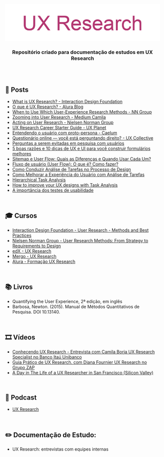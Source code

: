 <div align="center">
 
 ![UX Research Header Readme](images/ux-research.png)

  ### **Repositório criado para documentação de estudos em UX Research**
</div>
<br><br>

## 📰 Posts

+ [What is UX Research? - Interaction Design Foundation](https://www.interaction-design.org/literature/topics/ux-research)
+ [O que é UX Research? - Alura Blog](https://www.alura.com.br/artigos/o-que-e-ux-research)
+ [When to Use Which User-Experience Research Methods - NN Group](https://www.nngroup.com/articles/which-ux-research-methods/)
+ [Zooming into User Research - Medium Camila](https://medium.com/@camila.brj)
+ [Acting on User Research - Nielsen Norman Group](https://www.nngroup.com/articles/acting-on-user-research/)
+ [UX Research Career Starter Guide - UX Planet](https://uxplanet.org/ux-research-career-starter-guide-80dafda0a601)
+ [Entendendo o usuário com proto-persona - Caelum](https://blog.caelum.com.br/entendendo-usuario-proto-persona/)
+ [Questionário online — você está perguntando direito? - UX Collective](https://brasil.uxdesign.cc/question%C3%A1rio-online-voc%C3%AA-est%C3%A1-perguntando-direito-77e4be8a89f5)
+ [Perguntas a serem evitadas em pesquisa com usuários](https://uxdesign.blog.br/perguntas-a-evitar-em-pesquisas-com-usuarios-8ae93a205264)
+ [5 boas razões e 10 dicas de UX e UI para você construir formulários melhores](https://coletivoux.com/5-razoes-e-10-dicas-para-melhorar-seus-formularios-web-e-mobile-f6ba68ff0d4)
+ [Sitemap e User Flow: Quais as Diferenças e Quando Usar Cada Um?](http://designr.com.br/sitemap-e-user-flow-quais-as-diferencas-e-quando-usar-cada-um/)
+ [Fluxo de usuário (User Flow): O que é? Como fazer?](https://medium.com/7bits/fluxo-de-usu%C3%A1rio-user-flow-o-que-%C3%A9-como-fazer-79d965872534)
+ [Como Conduzir Análise de Tarefas no Processo de Design](http://designr.com.br/como-conduzir-analise-de-tarefas-no-processo-de-design/)
+ [Como Melhorar a Experiência do Usuário com Análise de Tarefas](http://designr.com.br/como-melhorar-experiencia-do-usuario-com-analise-de-tarefas/)
+ [Hierarchical Task Analysis](https://www.uxmatters.com/mt/archives/2010/02/hierarchical-task-analysis.php)
+ [How to improve your UX designs with Task Analysis](https://www.interaction-design.org/literature/article/task-analysis-a-ux-designer-s-best-friend)
+ [A importância dos testes de usabilidade](https://coletivoux.com/a-import%C3%A2ncia-dos-testes-de-usabilidade-2a2fcc1e5906)

<br>

## 🎓 Cursos

+ [Interaction Design Foundation - User Research - Methods and Best Practices](https://www.interaction-design.org/courses/user-research-methods-and-best-practices)
+ [Nielsen Norman Group - User Research Methods: From Strategy to Requirements to Design](https://www.nngroup.com/courses/research-beyond-user-testing/)
+ [edX - UX Research](https://www.edx.org/course/ux-research)
+ [Mergo - UX Research](https://www.mergo.com.br/ux-research/)
+ [Alura - Formação UX Research](https://www.alura.com.br/formacao-ux-research)

<br>

## 📚 Livros

+ Quantifying the User Experience, 2ª edição, em inglês
+ Barbosa, Newton. (2015). Manual de Métodos Quantitativos de Pesquisa. DOI 10.13140.


<br>

## 🎞️ Vídeos

+ [Conhecendo UX Research - Entrevista com Camila Borja UX Research Specialist no Banco Itaú Unibanco](https://www.youtube.com/watch?v=82V4cpzDlw0&ab_channel=DesignTeam)
+ [Guia Prático de UX Research. com Diana Fournier UX Research no Grupo ZAP](https://www.youtube.com/watch?v=C6urHjGxRE4&ab_channel=Xlab)
+ [A Day in The Life of a UX Researcher in San Francisco (Silicon Valley)](https://www.youtube.com/watch?v=6xO4ltetSZE&ab_channel=KevinLiang)

<br>

## 🎤 Podcast

+ [UX Research](https://cursos.alura.com.br/hipsterstech-ux-research-hipsters-185-a377)

<br>

## ✏️ Documentação de Estudo:

+ UX Research: entrevistas com equipes internas
